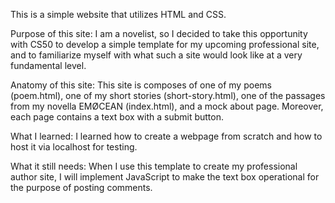 This is a simple website that utilizes HTML and CSS.

Purpose of this site:
I am a novelist, so I decided to take this opportunity with CS50 to develop a simple template for my upcoming professional site, and to familiarize myself with what such a site would look like at a very fundamental level. 

Anatomy of this site:
This site is composes of one of my poems (poem.html), one of my short stories (short-story.html), one of the passages from my novella EMØCEAN (index.html), and a mock about page. Moreover, each page contains a text box with a submit button.

What I learned:
I learned how to create a webpage from scratch and how to host it via localhost for testing.

What it still needs:
When I use this template to create my professional author site, I will implement JavaScript to make the text box operational for the purpose of posting comments.